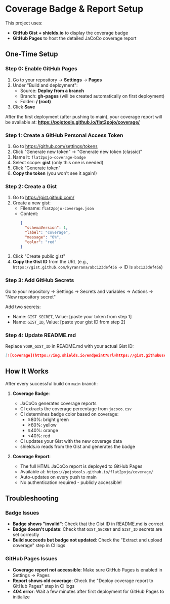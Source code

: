 # Coverage Badge & Report Setup

This project uses:
- **GitHub Gist + shields.io** to display the coverage badge
- **GitHub Pages** to host the detailed JaCoCo coverage report

## One-Time Setup

### Step 0: Enable GitHub Pages

1. Go to your repository → **Settings** → **Pages**
2. Under "Build and deployment":
   - Source: **Deploy from a branch**
   - Branch: **gh-pages** (will be created automatically on first deployment)
   - Folder: **/ (root)**
3. Click **Save**

After the first deployment (after pushing to main), your coverage report will be available at:
**https://pojotools.github.io/flat2pojo/coverage/**

### Step 1: Create a GitHub Personal Access Token

1. Go to https://github.com/settings/tokens
2. Click "Generate new token" → "Generate new token (classic)"
3. Name it: `flat2pojo-coverage-badge`
4. Select scope: **gist** (only this one is needed)
5. Click "Generate token"
6. **Copy the token** (you won't see it again!)

### Step 2: Create a Gist

1. Go to https://gist.github.com/
2. Create a new gist:
   - Filename: `flat2pojo-coverage.json`
   - Content:
     ```json
     {
       "schemaVersion": 1,
       "label": "coverage",
       "message": "0%",
       "color": "red"
     }
     ```
3. Click "Create public gist"
4. **Copy the Gist ID** from the URL (e.g., `https://gist.github.com/kyranrana/abc123def456` → ID is `abc123def456`)

### Step 3: Add GitHub Secrets

Go to your repository → Settings → Secrets and variables → Actions → "New repository secret"

Add two secrets:
- Name: `GIST_SECRET`, Value: [paste your token from step 1]
- Name: `GIST_ID`, Value: [paste your gist ID from step 2]

### Step 4: Update README.md

Replace `YOUR_GIST_ID` in README.md with your actual Gist ID:

```markdown
[![Coverage](https://img.shields.io/endpoint?url=https://gist.githubusercontent.com/kyranrana/YOUR_GIST_ID/raw/flat2pojo-coverage.json)](https://github.com/pojotools/flat2pojo/actions/workflows/ci.yml)
```

## How It Works

After every successful build on `main` branch:

1. **Coverage Badge**:
   - JaCoCo generates coverage reports
   - CI extracts the coverage percentage from `jacoco.csv`
   - CI determines badge color based on coverage:
     - ≥80%: bright green
     - ≥60%: yellow
     - ≥40%: orange
     - <40%: red
   - CI updates your Gist with the new coverage data
   - shields.io reads from the Gist and generates the badge

2. **Coverage Report**:
   - The full HTML JaCoCo report is deployed to GitHub Pages
   - Available at: `https://pojotools.github.io/flat2pojo/coverage/`
   - Auto-updates on every push to main
   - No authentication required - publicly accessible!

## Troubleshooting

### Badge Issues
- **Badge shows "invalid"**: Check that the Gist ID in README.md is correct
- **Badge doesn't update**: Check that `GIST_SECRET` and `GIST_ID` secrets are set correctly
- **Build succeeds but badge not updated**: Check the "Extract and upload coverage" step in CI logs

### GitHub Pages Issues
- **Coverage report not accessible**: Make sure GitHub Pages is enabled in Settings → Pages
- **Report shows old coverage**: Check the "Deploy coverage report to GitHub Pages" step in CI logs
- **404 error**: Wait a few minutes after first deployment for GitHub Pages to initialize
